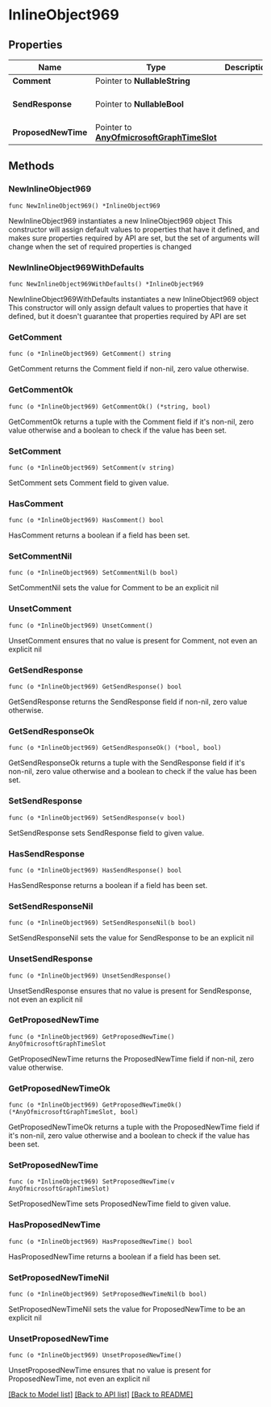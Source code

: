 # InlineObject969

## Properties

Name | Type | Description | Notes
------------ | ------------- | ------------- | -------------
**Comment** | Pointer to **NullableString** |  | [optional] 
**SendResponse** | Pointer to **NullableBool** |  | [optional] [default to false]
**ProposedNewTime** | Pointer to [**AnyOfmicrosoftGraphTimeSlot**](anyOf&lt;microsoft.graph.timeSlot&gt;.md) |  | [optional] 

## Methods

### NewInlineObject969

`func NewInlineObject969() *InlineObject969`

NewInlineObject969 instantiates a new InlineObject969 object
This constructor will assign default values to properties that have it defined,
and makes sure properties required by API are set, but the set of arguments
will change when the set of required properties is changed

### NewInlineObject969WithDefaults

`func NewInlineObject969WithDefaults() *InlineObject969`

NewInlineObject969WithDefaults instantiates a new InlineObject969 object
This constructor will only assign default values to properties that have it defined,
but it doesn't guarantee that properties required by API are set

### GetComment

`func (o *InlineObject969) GetComment() string`

GetComment returns the Comment field if non-nil, zero value otherwise.

### GetCommentOk

`func (o *InlineObject969) GetCommentOk() (*string, bool)`

GetCommentOk returns a tuple with the Comment field if it's non-nil, zero value otherwise
and a boolean to check if the value has been set.

### SetComment

`func (o *InlineObject969) SetComment(v string)`

SetComment sets Comment field to given value.

### HasComment

`func (o *InlineObject969) HasComment() bool`

HasComment returns a boolean if a field has been set.

### SetCommentNil

`func (o *InlineObject969) SetCommentNil(b bool)`

 SetCommentNil sets the value for Comment to be an explicit nil

### UnsetComment
`func (o *InlineObject969) UnsetComment()`

UnsetComment ensures that no value is present for Comment, not even an explicit nil
### GetSendResponse

`func (o *InlineObject969) GetSendResponse() bool`

GetSendResponse returns the SendResponse field if non-nil, zero value otherwise.

### GetSendResponseOk

`func (o *InlineObject969) GetSendResponseOk() (*bool, bool)`

GetSendResponseOk returns a tuple with the SendResponse field if it's non-nil, zero value otherwise
and a boolean to check if the value has been set.

### SetSendResponse

`func (o *InlineObject969) SetSendResponse(v bool)`

SetSendResponse sets SendResponse field to given value.

### HasSendResponse

`func (o *InlineObject969) HasSendResponse() bool`

HasSendResponse returns a boolean if a field has been set.

### SetSendResponseNil

`func (o *InlineObject969) SetSendResponseNil(b bool)`

 SetSendResponseNil sets the value for SendResponse to be an explicit nil

### UnsetSendResponse
`func (o *InlineObject969) UnsetSendResponse()`

UnsetSendResponse ensures that no value is present for SendResponse, not even an explicit nil
### GetProposedNewTime

`func (o *InlineObject969) GetProposedNewTime() AnyOfmicrosoftGraphTimeSlot`

GetProposedNewTime returns the ProposedNewTime field if non-nil, zero value otherwise.

### GetProposedNewTimeOk

`func (o *InlineObject969) GetProposedNewTimeOk() (*AnyOfmicrosoftGraphTimeSlot, bool)`

GetProposedNewTimeOk returns a tuple with the ProposedNewTime field if it's non-nil, zero value otherwise
and a boolean to check if the value has been set.

### SetProposedNewTime

`func (o *InlineObject969) SetProposedNewTime(v AnyOfmicrosoftGraphTimeSlot)`

SetProposedNewTime sets ProposedNewTime field to given value.

### HasProposedNewTime

`func (o *InlineObject969) HasProposedNewTime() bool`

HasProposedNewTime returns a boolean if a field has been set.

### SetProposedNewTimeNil

`func (o *InlineObject969) SetProposedNewTimeNil(b bool)`

 SetProposedNewTimeNil sets the value for ProposedNewTime to be an explicit nil

### UnsetProposedNewTime
`func (o *InlineObject969) UnsetProposedNewTime()`

UnsetProposedNewTime ensures that no value is present for ProposedNewTime, not even an explicit nil

[[Back to Model list]](../README.md#documentation-for-models) [[Back to API list]](../README.md#documentation-for-api-endpoints) [[Back to README]](../README.md)


